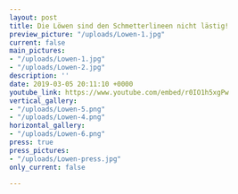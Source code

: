 ```yaml
---
layout: post
title: Die Löwen sind den Schmetterlineen nicht lästig!
preview_picture: "/uploads/Lowen-1.jpg"
current: false
main_pictures:
- "/uploads/Lowen-1.jpg"
- "/uploads/Lowen-2.jpg"
description: ''
date: 2019-03-05 20:11:10 +0000
youtube_link: https://www.youtube.com/embed/r0IO1h5xgPw
vertical_gallery:
- "/uploads/Lowen-5.png"
- "/uploads/Lowen-4.png"
horizontal_gallery:
- "/uploads/Lowen-6.png"
press: true
press_pictures:
- "/uploads/Lowen-press.jpg"
only_current: false

---
```


